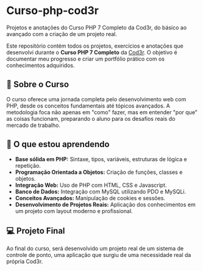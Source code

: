 # Curso-php-cod3r
Projetos e anotações do Curso PHP 7 Completo da Cod3r, do básico ao avançado com a criação de um projeto real.


Este repositório contém todos os projetos, exercícios e anotações que desenvolvi durante o **Curso PHP 7 Completo** da [Cod3r](https://www.cod3r.com.br/). O objetivo é documentar meu progresso e criar um portfólio prático com os conhecimentos adquiridos.

## 🎯 Sobre o Curso

O curso oferece uma jornada completa pelo desenvolvimento web com PHP, desde os conceitos fundamentais até tópicos avançados. A metodologia foca não apenas em "como" fazer, mas em entender "por que" as coisas funcionam, preparando o aluno para os desafios reais do mercado de trabalho.

## 🚀 O que estou aprendendo

* **Base sólida em PHP:** Sintaxe, tipos, variáveis, estruturas de lógica e repetição.
* **Programação Orientada a Objetos:** Criação de funções, classes e objetos.
* **Integração Web:** Uso de PHP com HTML, CSS e Javascript.
* **Banco de Dados:** Integração com MySQL utilizando PDO e MySQLi.
* **Conceitos Avançados:** Manipulação de cookies e sessões.
* **Desenvolvimento de Projetos Reais:** Aplicação dos conhecimentos em um projeto com layout moderno e profissional.

## 💻 Projeto Final

Ao final do curso, será desenvolvido um projeto real de um sistema de controle de ponto, uma aplicação que surgiu de uma necessidade real da própria Cod3r.
